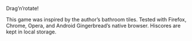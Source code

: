 Drag’n’rotate!

This game was inspired by the author’s bathroom tiles. Tested with Firefox, Chrome, Opera, and Android Gingerbread’s native browser. Hiscores are kept in local storage.